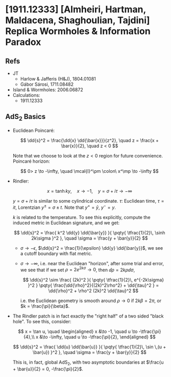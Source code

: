 # [1911.12333] [Almheiri, Hartman, Maldacena, Shaghoulian, Tajdini] Replica Wormholes & Information Paradox

<!-- @import "/assets/mathjax.html" -->

## Refs

- JT
  - Harlow & Jafferis (H&J), 1804.01081
  - Gábor Sárosi, 1711.08482
- Island & Wormholes: 2006.06872
- Calculations:
  - 1911.12333

## $\mathrm{AdS}_2$ Basics

- Euclidean Poincaré:

  $$
    \dd{s}^2
    = \frac{\dd{x} \dd{\bar{x}}}{z^2},
  \quad
    z = \frac{x + \bar{x}}{2},
  \quad
    z < 0
  $$

  Note that we choose to look at the $z < 0$ region for future convenience. Poincaré horizon:

  $$
    0> z \to -\infty,
  \quad
    \mcal{I}^\pm
    \colon\ x^\mp \to -\infty
  $$

- Rindler:

  $$
    x = \tanh ky,
  \quad
    x \to -1,
  \quad
    y = \sigma + i\tau \to -\infty
  $$

  $y = \sigma + i\tau$ is similar to some cylindrical coordinate.
  $\tau\colon$ Euclidean time, $\tau = it$, Lorentzian $y^\pm = \sigma \pm t$. Note that $y^+ = \bar{y},\ y^- = y$.

  $k$ is related to the temperature. To see this explicitly, compute the induced metric in Euclidean signature, and we get:

  $$
    \dd{s}^2
    = \frac{
        k^2 \dd{y} \dd{\bar{y}}
      }{
        \pqty{
          \tfrac{1}{2}\,
          \sinh 2k\sigma
        }^2
      },
  \quad
    \sigma = \frac{y + \bar{y}}{2}
  $$

  - $\sigma \to -\epsilon$, $\dd{s}^2 = \frac{1}{\epsilon} \dd{y} \dd{\bar{y}}$, we see a cutoff boundary with flat metric.

  - $\sigma \to -\infty$, i.e. near the Euclidean "horizon", after some trial and error, we see that if we set $\rho = 2e^{2k\sigma} \to 0$, then $\dd{\rho} = 2k \rho \dd{\sigma}$,

    $$
      \dd{s}^2
      \sim \frac{
          (2k)^2
        }{
          \pqty{
            \tfrac{1}{2}\,
            e^{-2k\sigma}
          }^2
        }
        \pqty{
          \frac{\dd{\rho}^2}{(2k)^2\rho^2}
          + \dd{\tau}^2
        }
      = \dd{\rho}^2 + \rho^2 (2k)^2 \dd{\tau}^2
    $$

    i.e. the Euclidean geometry is smooth around $\rho \to 0$ if $2k\beta = 2\pi$, or $k = \frac{\pi}{\beta}$.

- The Rindler patch is in fact exactly the "right half" of a two sided "black hole". To see this, consider:

  $$
    x = \tan u,
  \quad
    \begin{aligned}
      x &\to -1,
    \quad u \to -\tfrac{\pi}{4},\\
      x &\to -\infty,
    \quad u \to -\tfrac{\pi}{2},
    \end{aligned}
  $$

  $$
    \dd{s}^2
    = \frac{
        \dd{u} \dd{\bar{u}}
      }{
        \pqty{
          \tfrac{1}{2}\,
          \sin \,(u + \bar{u})
        }^2
      },
  \quad
    \sigma = \frac{y + \bar{y}}{2}
  $$

  This is, in fact, global $\mathrm{AdS_2}$, with two asymptotic boundaries at $\frac{u + \bar{u}}{2} = 0, -\frac{\pi}{2}$.
